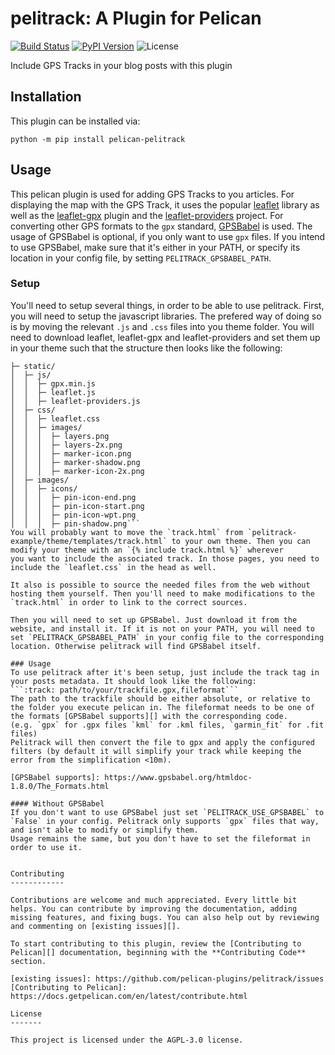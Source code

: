 pelitrack: A Plugin for Pelican
====================================================

[![Build Status](https://img.shields.io/github/workflow/status/pelican-plugins/pelitrack/build)](https://github.com/pelican-plugins/pelitrack/actions)
[![PyPI Version](https://img.shields.io/pypi/v/pelican-pelitrack)](https://pypi.org/project/pelican-pelitrack/)
![License](https://img.shields.io/pypi/l/pelican-pelitrack?color=blue)

Include GPS Tracks in your blog posts with this plugin

Installation
------------

This plugin can be installed via:

    python -m pip install pelican-pelitrack

Usage
-----

This pelican plugin is used for adding GPS Tracks to you articles. For displaying the map with the GPS Track,
it uses the popular [leaflet][] library as well as the [leaflet-gpx][] plugin and the [leaflet-providers][] project. For converting other GPS formats to the `gpx` standard, [GPSBabel][]
is used. The usage of GPSBabel is optional, if you only want to use `gpx` files. If you intend to use GPSBabel, make sure that it's either in your PATH, or specify its location in your config file, by
setting `PELITRACK_GPSBABEL_PATH`.

[leaflet-gpx]: https://github.com/mpetazzoni/leaflet-gpx
[leaflet]: https://leafletjs.com/
[leaflet-providers]: https://github.com/leaflet-extras/leaflet-providers
[GPSBabel]: https://www.gpsbabel.org/index.html

### Setup
You'll need to setup several things, in order to be able to use pelitrack. First, you will need to setup the javascript libraries. The prefered way of doing so is by moving the relevant `.js` and `.css`
files into you theme folder. You will need to download leaflet, leaflet-gpx and leaflet-providers and set them up in your theme such that the structure then looks like the following:
```theme/
├─ static/
│  ├─ js/
│  │  ├─ gpx.min.js
│  │  ├─ leaflet.js
│  │  ├─ leaflet-providers.js
│  ├─ css/
│  │  ├─ leaflet.css
│  │  ├─ images/
│  │  │  ├─ layers.png
│  │  │  ├─ layers-2x.png
│  │  │  ├─ marker-icon.png
│  │  │  ├─ marker-shadow.png
│  │  │  ├─ marker-icon-2x.png
│  ├─ images/
│  │  ├─ icons/
│  │  │  ├─ pin-icon-end.png
│  │  │  ├─ pin-icon-start.png
│  │  │  ├─ pin-icon-wpt.png
│  │  │  ├─ pin-shadow.png```
You will probably want to move the `track.html` from `pelitrack-example/theme/templates/track.html` to your own theme. Then you can modify your theme with an `{% include track.html %}` wherever
you want to include the associated track. In those pages, you need to include the `leaflet.css` in the head as well.

It also is possible to source the needed files from the web without hosting them yourself. Then you'll need to make modifications to the `track.html` in order to link to the correct sources.

Then you will need to set up GPSBabel. Just download it from the website, and install it. If it is not on your PATH, you will need to set `PELITRACK_GPSBABEL_PATH` in your config file to the corresponding
location. Otherwise pelitrack will find GPSBabel itself.

### Usage
To use pelitrack after it's been setup, just include the track tag in your posts metadata. It should look like the following:
```:track: path/to/your/trackfile.gpx,fileformat```
The path to the trackfile should be either absolute, or relative to the folder you execute pelican in. The fileformat needs to be one of the formats [GPSBabel supports][] with the corresponding code.
(e.g. `gpx` for .gpx files `kml` for .kml files, `garmin_fit` for .fit files)
Pelitrack will then convert the file to gpx and apply the configured filters (by default it will simplify your track while keeping the error from the simplification <10m).

[GPSBabel supports]: https://www.gpsbabel.org/htmldoc-1.8.0/The_Formats.html

#### Without GPSBabel
If you don't want to use GPSBabel just set `PELITRACK_USE_GPSBABEL` to `False` in your config. Pelitrack only supports `gpx` files that way, and isn't able to modify or simplify them.
Usage remains the same, but you don't have to set the fileformat in order to use it.


Contributing
------------

Contributions are welcome and much appreciated. Every little bit helps. You can contribute by improving the documentation, adding missing features, and fixing bugs. You can also help out by reviewing and commenting on [existing issues][].

To start contributing to this plugin, review the [Contributing to Pelican][] documentation, beginning with the **Contributing Code** section.

[existing issues]: https://github.com/pelican-plugins/pelitrack/issues
[Contributing to Pelican]: https://docs.getpelican.com/en/latest/contribute.html

License
-------

This project is licensed under the AGPL-3.0 license.
